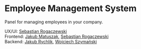 # Employee Management System
Panel for managing employees in your company.

UX/UI: [Sebastian Rogaczewski]()</br>
Frontend: [Jakub Matuszak](https://github.com/jaqubm), [Sebastian Rogaczewski]()</br>
Backend: [Jakub Rychlik](https://github.com/shorv), [Wojciech Szymański](https://github.com/wojtek123945)</br>
